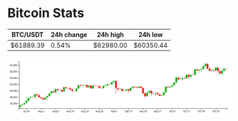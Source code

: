 # Bitcoin Stats

BTC/USDT|24h change|24h high|24h low|
|---|---|---|---|
|$61889.39|0.54%|$62980.00|$60350.44|

<img src="./chart.svg">
